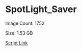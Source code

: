 # SpotLight_Saver

Image Count: 1752

Size: 1.53 GB

[Script Link](https://github.com/liuyal/Archive/blob/master/Python/Utilities/Miscellaneous/spotlight_saver.py)